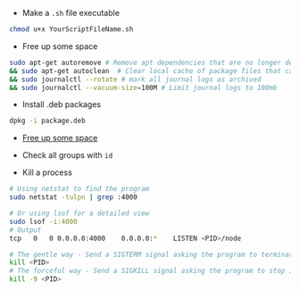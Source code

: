 
- Make a `.sh` file executable 

```bash
chmod u+x YourScriptFileName.sh
```

- Free up some space

```bash
sudo apt-get autoremove # Remove apt dependencies that are no longer dependencies
&& sudo apt-get autoclean  # Clear local cache of package files that can no longer be downloaded
&& sudo journalctl --rotate # mark all journal logs as archived
&& sudo journalctl --vacuum-size=100M # Limit journal logs to 100mb
```

- Install .deb packages

```bash
dpkg -i package.deb
```


- [Free up some space](https://itsfoss.com/free-up-space-ubuntu-linux/)

- Check all groups with `id`

- Kill a process

```bash
# Using netstat to find the program
sudo netstat -tulpn | grep :4000

# Or using lsof for a detailed view
sudo lsof -i:4000
# Output
tcp   0   0 0.0.0.0:4000    0.0.0.0:*    LISTEN <PID>/node

# The gentle way - Send a SIGTERM signal asking the program to terminate gracefully
kill <PID>
# The forceful way - Send a SIGKILL signal asking the program to stop immediately without any cleaning up
kill -9 <PID>
```